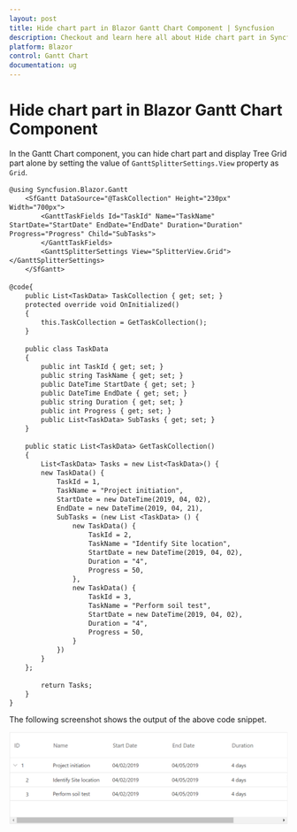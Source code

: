 ```yaml
---
layout: post
title: Hide chart part in Blazor Gantt Chart Component | Syncfusion
description: Checkout and learn here all about Hide chart part in Syncfusion Blazor Gantt Chart component and more.
platform: Blazor
control: Gantt Chart
documentation: ug
---
```


# Hide chart part in Blazor Gantt Chart Component

In the Gantt Chart component, you can hide chart part and display Tree Grid part alone by setting the value of `GanttSplitterSettings.View` property as `Grid`.

```cshtml
@using Syncfusion.Blazor.Gantt
    <SfGantt DataSource="@TaskCollection" Height="230px" Width="700px">
        <GanttTaskFields Id="TaskId" Name="TaskName" StartDate="StartDate" EndDate="EndDate" Duration="Duration" Progress="Progress" Child="SubTasks">
        </GanttTaskFields>
        <GanttSplitterSettings View="SplitterView.Grid"></GanttSplitterSettings>
    </SfGantt>

@code{
    public List<TaskData> TaskCollection { get; set; }
    protected override void OnInitialized()
    {
        this.TaskCollection = GetTaskCollection();
    }

    public class TaskData
    {
        public int TaskId { get; set; }
        public string TaskName { get; set; }
        public DateTime StartDate { get; set; }
        public DateTime EndDate { get; set; }
        public string Duration { get; set; }
        public int Progress { get; set; }
        public List<TaskData> SubTasks { get; set; }
    }

    public static List<TaskData> GetTaskCollection()
    {
        List<TaskData> Tasks = new List<TaskData>() {
        new TaskData() {
            TaskId = 1,
            TaskName = "Project initiation",
            StartDate = new DateTime(2019, 04, 02),
            EndDate = new DateTime(2019, 04, 21),
            SubTasks = (new List <TaskData> () {
                new TaskData() {
                    TaskId = 2,
                    TaskName = "Identify Site location",
                    StartDate = new DateTime(2019, 04, 02),
                    Duration = "4",
                    Progress = 50,
                },
                new TaskData() {
                    TaskId = 3,
                    TaskName = "Perform soil test",
                    StartDate = new DateTime(2019, 04, 02),
                    Duration = "4",
                    Progress = 50,
                }
            })
        }
    };

        return Tasks;
    }
}
```

The following screenshot shows the output of the above code snippet.

![Alt text](../images/hiding-chart-part.png)